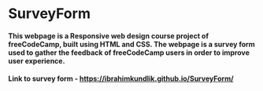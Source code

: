 # SurveyForm

#### This webpage is a Responsive web design course project of freeCodeCamp, built using HTML and CSS. The webpage is a survey form used to gather the feedback of freeCodeCamp users in order to improve user experience.
#### Link to survey form - https://ibrahimkundlik.github.io/SurveyForm/
